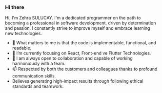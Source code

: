 
### Hi there 
   Hi, I'm Zehra SULUCAY. I'm a dedicated programmer on the path to becoming a professional in software development, 
   driven by determination and passion. I constantly strive to improve myself and embrace learning new technologies.

 
- 👀 What matters to me is that the code is implementable, functional, and readable.
- 🌱 I’m currently focusing on React, Front-end ve Flutter  Technologies.
- 💞️ I am always open to collaboration and capable of working harmoniously with a team.
- 📫 Respected by both the customers and colleagues thanks to profound communication skills. 
- Believes generating high-impact results through following ethical standards and teamwork.

<!---
zehrasulucay/zehrasulucay is a ✨ special ✨ repository because its `README.md` (this file) appears on your GitHub profile.
You can click the Preview link to take a look at your changes.
--->
